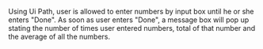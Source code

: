 Using Ui Path, user is allowed to enter numbers by input box until he or she enters "Done". As soon as user enters "Done", a message box will pop up stating the number of times user entered numbers, total of that number and the average of all the numbers.
